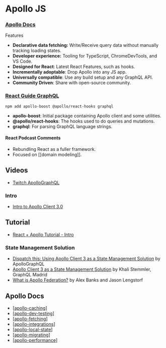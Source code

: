 # Apollo JS

### [Apollo Docs](https://www.apollographql.com/docs/react/)

Features

- **Declarative data fetching:** Write/Receive query data without manually tracking loading states.
- **Developer experience:** Tooling for TypeScript, ChromeDevTools, and VS Code.
- **Designed for React**: Latest React Features, such as hooks.
- **Incrementally adoptable**: Drop Apollo into any JS app.
- **Universally compatible**: Use any build setup and any GraphQL API.
- **Community Driven**: Share with open-source community.

### [React Guide GraphQL](https://reactguide.netlify.app/#graphql)

`npm add apollo-boost @apollo/react-hooks graphql`

- **apollo-boost**: Initial package containing Apollo client and some utilities.
- **@apollo/react-hooks**: The hooks used to do queries and mutations.
- **graphql**: For parsing GraphQL language strings.

#### **React Podcast Comments**

- Rebundling React as a fuller framework.
- Focused on [[domain modeling]].

## Videos

- [Twitch ApolloGraphQL](https://www.twitch.tv/apollographql/videos)

### Intro

- [Intro to Apollo Client 3.0](https://www.youtube.com/watch?v=ou0fEW1eRjc)

## Tutorial

- [React + Apollo Tutorial - Intro](https://www.howtographql.com/react-apollo/0-introduction/)

### State Management Solution

- [Dispatch this: Using Apollo Client 3 as a State Management Solution](https://www.youtube.com/watch?v=xASrlg9rmR4) by ApolloGraphQL
- [Apollo Client 3 as a State Management Solution](https://www.youtube.com/watch?v=ptrlku3Khds) by Khali Stemmler, GraphQL Madrid
- [What is Apollo Federation?](https://www.youtube.com/watch?v=0aJ4ZuPOvXA) by Alex Banks and Jason Lengstorf

## Apollo Docs

- [[apollo-caching]]
- [[apollo-dev-testing]]
- [[apollo-fetching]]
- [[apollo-integrations]]
- [[apollo-local-state]]
- [[apollo-migrating]]
- [[apollo-performance]]

[//begin]: # "Autogenerated link references for markdown compatibility"
[apollo-caching]: apollojs-api/caching/apollo-caching "Caching"
[apollo-dev-testing]: apollojs-api/dev-testing/apollo-dev-testing "Dev Testing"
[apollo-fetching]: apollojs-api/fetching/apollo-fetching "Fetching"
[apollo-integrations]: apollojs-api/integrations/apollo-integrations "Integrations"
[apollo-local-state]: apollojs-api/local-state/apollo-local-state "Local State"
[apollo-migrating]: apollojs-api/migrating/apollo-migrating "Migrating"
[apollo-performance]: apollojs-api/performance/apollo-performance "Performance"
[//end]: # "Autogenerated link references"
